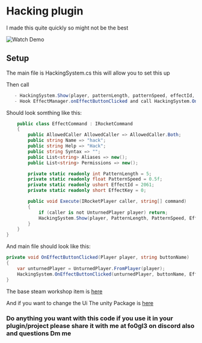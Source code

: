 # Hacking plugin 

I made this quite quickly so might not be the best

![Watch Demo]([https://github.com/youruser/yourrepo/raw/main/demo.mp4](https://github.com/user-attachments/assets/6e835ce3-9e50-4614-acb2-c3e8dbf3532b))


## Setup
The main file is HackingSystem.cs this will allow you to set this up

Then call
```csharp
   - HackingSystem.Show(player, patternLength, patternSpeed, effectId, effectKey); to start the it
   - Hook EffectManager.onEffectButtonClicked and call HackingSystem.OnEffectButtonClicked(...)
```
Should look somthing like this:
```csharp
    public class EffectCommand : IRocketCommand
    {
        public AllowedCaller AllowedCaller => AllowedCaller.Both;
        public string Name => "hack";
        public string Help => "Hack";
        public string Syntax => "";
        public List<string> Aliases => new();
        public List<string> Permissions => new();

        private static readonly int PatternLength = 5;
        private static readonly float PatternSpeed = 0.5f;
        private static readonly ushort EffectId = 2061;
        private static readonly short EffectKey = 0;

        public void Execute(IRocketPlayer caller, string[] command)
        {
            if (caller is not UnturnedPlayer player) return;
            HackingSystem.Show(player, PatternLength, PatternSpeed, EffectId, EffectKey);
        }
    }
}
```
And main file should look like this:
```csharp
private void OnEffectButtonClicked(Player player, string buttonName)
{
    var unturnedPlayer = UnturnedPlayer.FromPlayer(player);
    HackingSystem.OnEffectButtonClicked(unturnedPlayer, buttonName, EffectKey, EffectId);
}
```

The base steam workshop item is [here](https://steamcommunity.com/sharedfiles/filedetails/?id=3518202291)

And if you want to change the Ui The unity Package is [here](https://github.com/fo0gle/F.HackingSystem/blob/main/Hacking.unitypackage)

### Do anything you want with this code if you  use it in your plugin/project please share it with me at fo0gl3 on discord also and questions Dm me

